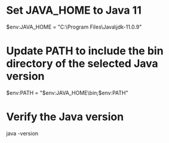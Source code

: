 # Set JAVA_HOME to Java 11
$env:JAVA_HOME = "C:\Program Files\Java\jdk-11.0.9"

# Update PATH to include the bin directory of the selected Java version
$env:PATH = "$env:JAVA_HOME\bin;$env:PATH"

# Verify the Java version
java -version